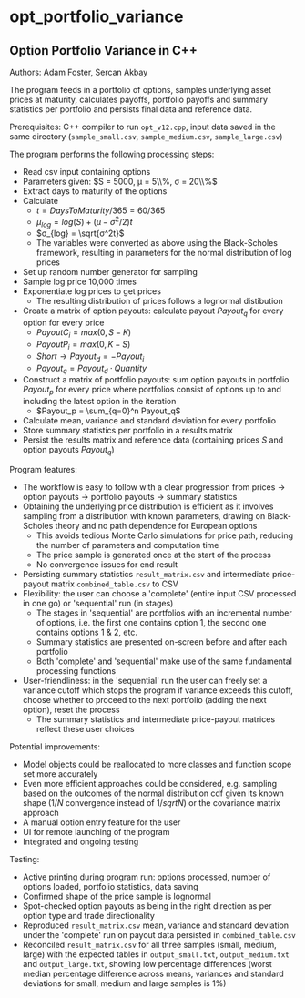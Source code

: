 # opt_portfolio_variance
## Option Portfolio Variance in C++

Authors: Adam Foster, Sercan Akbay

The program feeds in a portfolio of options, samples underlying asset prices at maturity, calculates payoffs, portfolio payoffs and summary statistics per portfolio and persists final data and reference data.

Prerequisites: C++ compiler to run `opt_v12.cpp`, input data saved in the same directory (`sample_small.csv`, `sample_medium.csv`, `sample_large.csv`)

The program performs the following processing steps:
* Read csv input containing options
* Parameters given: $S = 5000, μ = 5\\%, σ = 20\\%$
* Extract days to maturity of the options
* Calculate
  * $t = Days To Maturity/365 = 60/365$
  * $μ_{log} = log(S) + (μ - σ^2/2)t$
  * $σ_{log} = \sqrt{σ^2t}$
  * The variables were converted as above using the Black-Scholes framework, resulting in parameters for the normal distribution of log prices
* Set up random number generator for sampling
* Sample log price 10,000 times
* Exponentiate log prices to get prices
  * The resulting distribution of prices follows a lognormal distibution
* Create a matrix of option payouts: calculate payout $Payout_q$ for every option for every price
  * $Payout C_i = max(0, S - K)$
  * $Payout P_i = max(0, K - S)$
  * $Short \rightarrow Payout_d = - Payout_i$
  * $Payout_q = Payout_d \cdot Quantity$
* Construct a matrix of portfolio payouts: sum option payouts in portfolio $Payout_p$ for every price where portfolios consist of options up to and including the latest option in the iteration
  * $Payout_p = \sum_{q=0}^n Payout_q$
* Calculate mean, variance and standard deviation for every portfolio
* Store summary statistics per portfolio in a results matrix
* Persist the results matrix and reference data (containing prices $S$ and option payouts $Payout_q$)

Program features:
* The workflow is easy to follow with a clear progression from prices $\rightarrow$ option payouts $\rightarrow$ portfolio payouts $\rightarrow$ summary statistics
* Obtaining the underlying price distribution is efficient as it involves sampling from a distribution with known parameters, drawing on Black-Scholes theory and no path dependence for European options
  * This avoids tedious Monte Carlo simulations for price path, reducing the number of parameters and computation time
  * The price sample is generated once at the start of the process
  * No convergence issues for end result
* Persisting summary statistics `result_matrix.csv` and intermediate price-payout matrix `combined_table.csv` to CSV
* Flexibility: the user can choose a 'complete' (entire input CSV processed in one go) or 'sequential' run (in stages)
  * The stages in 'sequential' are portfolios with an incremental number of options, i.e. the first one contains option 1, the second one contains options 1 & 2, etc.
  * Summary statistics are presented on-screen before and after each portfolio
  * Both 'complete' and 'sequential' make use of the same fundamental processing functions
* User-friendliness: in the 'sequential' run the user can freely set a variance cutoff which stops the program if variance exceeds this cutoff, choose whether to proceed to the next portfolio (adding the next option), reset the process
  * The summary statistics and intermediate price-payout matrices reflect these user choices

Potential improvements:
* Model objects could be reallocated to more classes and function scope set more accurately
* Even more efficient approaches could be considered, e.g. sampling based on the outcomes of the normal distribution cdf given its known shape ($1/N$ convergence instead of $1/sqrt{N}$) or the covariance matrix approach
* A manual option entry feature for the user
* UI for remote launching of the program
* Integrated and ongoing testing

Testing:
* Active printing during program run: options processed, number of options loaded, portfolio statistics, data saving
* Confirmed shape of the price sample is lognormal
* Spot-checked option payouts as being in the right direction as per option type and trade directionality
* Reproduced `result_matrix.csv` mean, variance and standard deviation under the 'complete' run on payout data persisted in `combined_table.csv`
* Reconciled `result_matrix.csv` for all three samples (small, medium, large) with the expected tables in `output_small.txt`, `output_medium.txt` and `output_large.txt`, showing low percentage differences (worst median percentage difference across means, variances and standard deviations for small, medium and large samples is 1%)